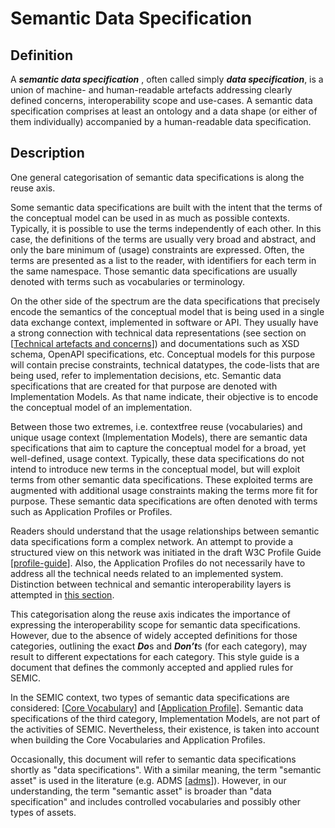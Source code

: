 # Semantic Data Specification

## Definition

A _**semantic data specification**_ , often called simply _**data specification**_, is a union of machine- and human-readable artefacts addressing clearly defined concerns, interoperability scope and use-cases. A semantic data specification comprises at least an ontology and a data shape (or either of them individually) accompanied by a human-readable data specification.

## Description

One general categorisation of semantic data specifications is along the reuse axis.

Some semantic data specifications are built with the intent that the terms of the conceptual model can be used in as much as possible contexts. Typically, it is possible to use the terms independently of each other. In this case, the definitions of the terms are usually very broad and abstract, and only the bare minimum of (usage) constraints are expressed. Often, the terms are presented as a list to the reader, with identifiers for each term in the same namespace. Those semantic data specifications are usually denoted with terms such as vocabularies or terminology.

On the other side of the spectrum are the data specifications that precisely encode the semantics of the conceptual model that is being used in a single data exchange context, implemented in software or API. They usually have a strong connection with technical data representations (see section on \[[Technical artefacts and concerns](https://semiceu.github.io/style-guide/1.0.0/arhitectural-clarifications.html#sec:technical-concerns-and-artefacts)]) and documentations such as XSD schema, OpenAPI specifications, etc. Conceptual models for this purpose will contain precise constraints, technical datatypes, the code-lists that are being used, refer to implementation decisions, etc. Semantic data specifications that are created for that purpose are denoted with Implementation Models. As that name indicate, their objective is to encode the conceptual model of an implementation.

Between those two extremes, i.e. contextfree reuse (vocabularies) and unique usage context (Implementation Models), there are semantic data specifications that aim to capture the conceptual model for a broad, yet well-defined, usage context. Typically, these data specifications do not intend to introduce new terms in the conceptual model, but will exploit terms from other semantic data specifications. These exploited terms are augmented with additional usage constraints making the terms more fit for purpose. These semantic data specifications are often denoted with terms such as Application Profiles or Profiles.

Readers should understand that the usage relationships between semantic data specifications form a complex network. An attempt to provide a structured view on this network was initiated in the draft W3C Profile Guide \[[profile-guide](https://semiceu.github.io/style-guide/1.0.0/references.html#ref:profile-guide)]. Also, the Application Profiles do not necessarily have to address all the technical needs related to an implemented system. Distinction between technical and semantic interoperability layers is attempted in [this section](https://semiceu.github.io/style-guide/1.0.0/arhitectural-clarifications.html#sec:technical-concerns-and-artefacts).

This categorisation along the reuse axis indicates the importance of expressing the interoperability scope for semantic data specifications. However, due to the absence of widely accepted definitions for those categories, outlining the exact _**Do**_&#x73; and _**Don’t**_&#x73; (for each category), may result to different expectations for each category. This style guide is a document that defines the commonly accepted and applied rules for SEMIC.

In the SEMIC context, two types of semantic data specifications are considered: \[[Core Vocabulary](https://semiceu.github.io/style-guide/1.0.0/terminological-clarifications.html#sec:what-is-a-cv-specification)] and \[[Application Profile](https://semiceu.github.io/style-guide/1.0.0/terminological-clarifications.html#sec:what-is-an-ap-specification)]. Semantic data specifications of the third category, Implementation Models, are not part of the activities of SEMIC. Nevertheless, their existence, is taken into account when building the Core Vocabularies and Application Profiles.

Occasionally, this document will refer to semantic data specifications shortly as "data specifications". With a similar meaning, the term "semantic asset" is used in the literature (e.g. ADMS \[[adms](https://semiceu.github.io/style-guide/1.0.0/references.html#ref:adms)]). However, in our understanding, the term "semantic asset" is broader than "data specification" and includes controlled vocabularies and possibly other types of assets.

